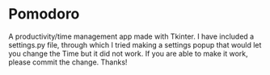 # Pomodoro
A productivity/time management app made with Tkinter. 
I have included a settings.py file, through which I tried making a settings popup that would let you change the Time but it did not work. 
If you are able to make it work, please commit the change. Thanks!

